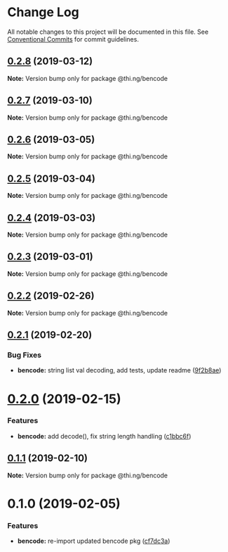 # Change Log

All notable changes to this project will be documented in this file.
See [Conventional Commits](https://conventionalcommits.org) for commit guidelines.

## [0.2.8](https://github.com/thi-ng/umbrella/compare/@thi.ng/bencode@0.2.7...@thi.ng/bencode@0.2.8) (2019-03-12)

**Note:** Version bump only for package @thi.ng/bencode





## [0.2.7](https://github.com/thi-ng/umbrella/compare/@thi.ng/bencode@0.2.6...@thi.ng/bencode@0.2.7) (2019-03-10)

**Note:** Version bump only for package @thi.ng/bencode





## [0.2.6](https://github.com/thi-ng/umbrella/compare/@thi.ng/bencode@0.2.5...@thi.ng/bencode@0.2.6) (2019-03-05)

**Note:** Version bump only for package @thi.ng/bencode





## [0.2.5](https://github.com/thi-ng/umbrella/compare/@thi.ng/bencode@0.2.4...@thi.ng/bencode@0.2.5) (2019-03-04)

**Note:** Version bump only for package @thi.ng/bencode





## [0.2.4](https://github.com/thi-ng/umbrella/compare/@thi.ng/bencode@0.2.3...@thi.ng/bencode@0.2.4) (2019-03-03)

**Note:** Version bump only for package @thi.ng/bencode





## [0.2.3](https://github.com/thi-ng/umbrella/compare/@thi.ng/bencode@0.2.2...@thi.ng/bencode@0.2.3) (2019-03-01)

**Note:** Version bump only for package @thi.ng/bencode





## [0.2.2](https://github.com/thi-ng/umbrella/compare/@thi.ng/bencode@0.2.1...@thi.ng/bencode@0.2.2) (2019-02-26)

**Note:** Version bump only for package @thi.ng/bencode





## [0.2.1](https://github.com/thi-ng/umbrella/compare/@thi.ng/bencode@0.2.0...@thi.ng/bencode@0.2.1) (2019-02-20)


### Bug Fixes

* **bencode:** string list val decoding, add tests, update readme ([9f2b8ae](https://github.com/thi-ng/umbrella/commit/9f2b8ae))





# [0.2.0](https://github.com/thi-ng/umbrella/compare/@thi.ng/bencode@0.1.1...@thi.ng/bencode@0.2.0) (2019-02-15)


### Features

* **bencode:** add decode(), fix string length handling ([c1bbc6f](https://github.com/thi-ng/umbrella/commit/c1bbc6f))





## [0.1.1](https://github.com/thi-ng/umbrella/compare/@thi.ng/bencode@0.1.0...@thi.ng/bencode@0.1.1) (2019-02-10)

**Note:** Version bump only for package @thi.ng/bencode





# 0.1.0 (2019-02-05)


### Features

* **bencode:** re-import updated bencode pkg ([cf7dc3a](https://github.com/thi-ng/umbrella/commit/cf7dc3a))
